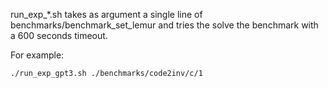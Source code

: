 
run_exp_*.sh takes as argument a single line of benchmarks/benchmark_set_lemur and tries the solve the benchmark with a 600 seconds timeout.


For example:

`./run_exp_gpt3.sh ./benchmarks/code2inv/c/1`
